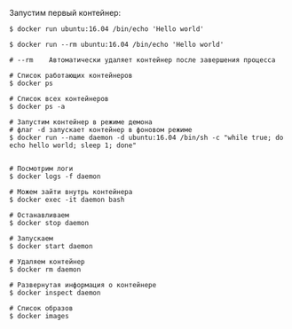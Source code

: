 Запустим первый контейнер:

```
$ docker run ubuntu:16.04 /bin/echo 'Hello world'
```

```
$ docker run --rm ubuntu:16.04 /bin/echo 'Hello world'

# --rm    Автоматически удаляет контейнер после завершения процесса
```

```
# Список работающих контейнеров
$ docker ps
```

```
# Список всех контейнеров
$ docker ps -a
```


```
# Запустим контейнер в режиме демона
# флаг -d запускает контейнер в фоновом режиме
$ docker run --name daemon -d ubuntu:16.04 /bin/sh -c "while true; do echo hello world; sleep 1; done"
```

```

# Посмотрим логи
$ docker logs -f daemon
```

```
# Можем зайти внутрь контейнера
$ docker exec -it daemon bash
```

```
# Останавливаем
$ docker stop daemon
```

```
# Запускаем
$ docker start daemon
```

```
# Удаляем контейнер
$ docker rm daemon
```

```
# Развернутая информация о контейнере
$ docker inspect daemon
```

```
# Список образов
$ docker images
```